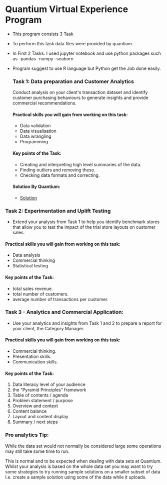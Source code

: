 # Quantium Virtual Experience Program

- This program consists 3 Task
- To perform this task data files were provided by quantium.
- In First 2 Tasks. I used jupyter notebook and use python packages such as -pandas -numpy -seaborn
- Program suggest to use R language but Python get the Job done easily.



  ### Task 1:  Data preparation and Customer Analytics

  Conduct analysis on your client's transaction dataset and identify customer purchasing behaviours to generate insights and provide commercial recommendations.

  #### Practical skills you will gain from working on this task:

  - Data validation
  - Data visualisation
  - Data wrangling
  - Programming

  #### Key points of the Task:
  - Creating and interpreting high level summaries of the data.
  - Finding outliers and removing these.
  - Checking data formats and correcting.
 

  #### Solution By Quantium:

  - [Solution](https://github.com/Dhruvdhankhar/Quantium_virtual_experience_program/blob/main/Quantium%20Virtual%20Internship%20-%20Retail%20Strategy%20and%20Analytics_Task%201.pdf)

 

### Task 2:  Experimentation and Uplift Testing

- Extend your analysis from Task 1 to help you identify benchmark stores that allow you to test the impact of the trial store layouts on customer sales.


 #### Practical skills you will gain from working on this task:

 - Data analysis
 - Commercial thinking
 - Statistical testing

#### Key points of the Task:

- total sales revenue.
- total number of customers.
- average number of transactions per customer.




### Task 3 - Analytics and Commercial Application:

- Use your analytics and insights from Task 1 and 2 to prepare a report for your client, the Category Manager.


#### Practical skills you will gain from working on this task:

- Commercial thinking.
- Presentation skills.
- Communication skills.

#### Key points of the Task:

1. Data literacy level of your audience
2. the “Pyramid Principles” framework
3. Table of contents / agenda
4. Problem statement / purpose
5. Overview and context
6. Content balance
7. Layout and content display
8. Summary / next steps



### Pro analytics Tip:
  
While the data set would not normally be considered large some operations may still take some time to run.

This is normal and to be expected when dealing with data sets at Quantium. Whilst your analysis is based on the whole data set you may want to try some strategies to try running sample solutions on a smaller subset of data I.e. create a sample solution using some of the data while it uploads.








 


  
  
